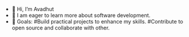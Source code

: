 - 👋 Hi, I’m Avadhut 
- 🌱  I am eager to learn more about software development.
- 🎯 Goals:
#Build practical projects to enhance my skills.
#Contribute to open source and collaborate with other. 
